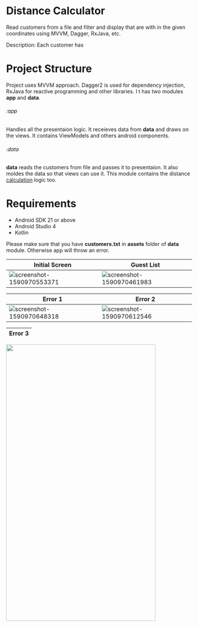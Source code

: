# Distance Calculator

Read customers from a file and filter and display that are with in the given coordinates using MVVM, Dagger, RxJava, etc.

Description: 
Each customer has 

# Project Structure

Project uses MVVM approach. Dagger2 is used for dependency injection, RxJava for reactive programming and other libraries. I
t has two modules **app** and **data**.

###### :app
Handles all the presentaion logic. It receieves data from **data** and draws on the views. It contains ViewModels and 
others android components.

###### :data
**data** reads the customers from file and passes it to presentaion. It also moldes the data so that views 
can use it. This module contains the distance [calculation](https://en.wikipedia.org/wiki/Great-circle_distance)  logic too.

# Requirements
- Android SDK 21 or above
- Android Studio 4
- Kotlin 

Please make sure that you have **customers.txt** in **assets** folder of **data** module. Otherwise app will throw an error.

|Initial Screen|Guest List|
|------------|-------------|
|![screenshot-1590970553371](https://user-images.githubusercontent.com/45944138/83366300-d324c880-a3b6-11ea-9488-f4e4908b853a.jpg)|![screenshot-1590970461983](https://user-images.githubusercontent.com/45944138/83366252-7aedc680-a3b6-11ea-8fdf-c9b9fdc6878f.jpg)|


|Error 1|Error 2|
|------------|-------------|
|![screenshot-1590970648318](https://user-images.githubusercontent.com/45944138/83366324-f3ed1e00-a3b6-11ea-8f2f-8642c127fce5.jpg)|![screenshot-1590970612546](https://user-images.githubusercontent.com/45944138/83366346-23038f80-a3b7-11ea-8ea7-06b7953f3bde.jpg)|

|Error 3|
|------------|
<img src="https://user-images.githubusercontent.com/45944138/83366425-a8873f80-a3b7-11ea-9f6f-a45fe529e04d.jpg" height="750" width="405">




